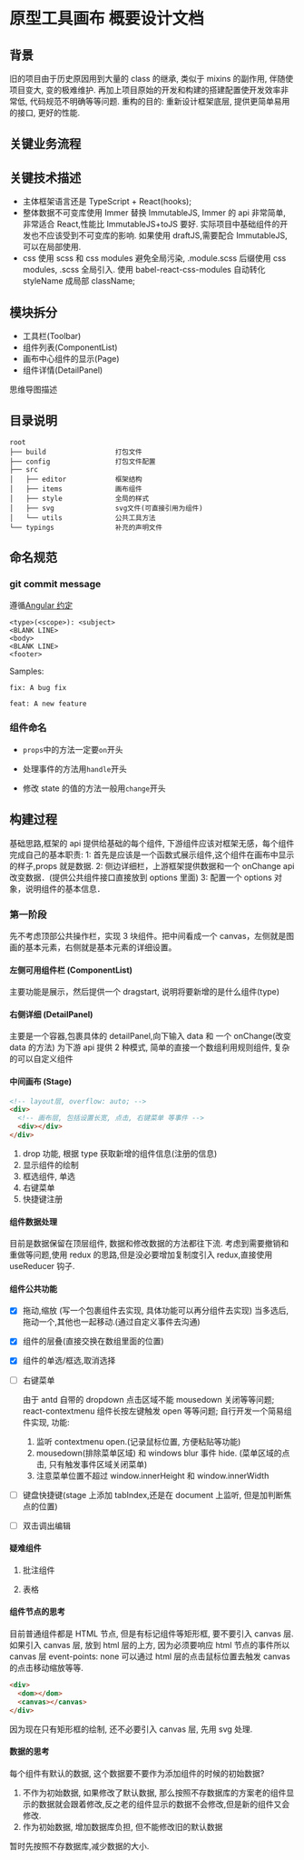 # 原型工具画布 概要设计文档

## 背景

旧的项目由于历史原因用到大量的 class 的继承, 类似于 mixins 的副作用, 伴随使项目变大, 变的极难维护.
再加上项目原始的开发和构建的搭建配置使开发效率非常低, 代码规范不明确等等问题.
重构的目的: 重新设计框架底层, 提供更简单易用的接口, 更好的性能.

## 关键业务流程

## 关键技术描述

- 主体框架语言还是 TypeScript + React(hooks);
- 整体数据不可变库使用 Immer 替换 ImmutableJS, Immer 的 api 非常简单, 非常适合 React,性能比 ImmutableJS+toJS 要好. 实际项目中基础组件的开发也不应该受到不可变库的影响. 如果使用 draftJS,需要配合 ImmutableJS, 可以在局部使用.
- css 使用 scss 和 css modules 避免全局污染, .module.scss 后缀使用 css modules, .scss 全局引入. 使用 babel-react-css-modules 自动转化 styleName 成局部 className;

## 模块拆分

- 工具栏(Toolbar)
- 组件列表(ComponentList)
- 画布中心组件的显示(Page)
- 组件详情(DetailPanel)

思维导图描述

## 目录说明

```
root
├── build                 打包文件
├── config                打包文件配置
├── src
│   ├── editor            框架结构
│   ├── items             画布组件
│   ├── style             全局的样式
│   ├── svg               svg文件(可直接引用为组件)
│   └── utils             公共工具方法
└── typings               补充的声明文件

```

## 命名规范

### git commit message

遵循[Angular 约定](https://github.com/angular/angular/blob/22b96b9/CONTRIBUTING.md#-commit-message-guidelines)

```
<type>(<scope>): <subject>
<BLANK LINE>
<body>
<BLANK LINE>
<footer>

```

Samples:

```
fix: A bug fix

feat: A new feature

```

### 组件命名

- `props`中的方法一定要`on`开头

- 处理事件的方法用`handle`开头

- 修改 state 的值的方法一般用`change`开头

## 构建过程

基础思路,框架的 api 提供给基础的每个组件, 下游组件应该对框架无感，每个组件完成自己的基本职责:
1: 首先是应该是一个函数式展示组件,这个组件在画布中显示的样子,props 就是数据.
2: 侧边详细栏，上游框架提供数据和一个 onChange api 改变数据．(提供公共组件接口直接放到 options 里面)
3: 配置一个 options 对象，说明组件的基本信息．

### 第一阶段

先不考虑顶部公共操作栏，实现 3 块组件。把中间看成一个 canvas，左侧就是图画的基本元素，右侧就是基本元素的详细设置。

#### 左侧可用组件栏 (ComponentList)

主要功能是展示，然后提供一个 dragstart, 说明将要新增的是什么组件(type)

#### 右侧详细 (DetailPanel)

主要是一个容器,包裹具体的 detailPanel,向下输入 data 和 一个 onChange(改变 data 的方法)
为下游 api 提供 2 种模式, 简单的直接一个数组利用规则组件, 复杂的可以自定义组件

#### 中间画布 (Stage)

```html
<!-- layout层, overflow: auto; -->
<div>
  <!-- 画布层, 包括设置长宽, 点击, 右键菜单 等事件 -->
  <div></div>
</div>
```

1. drop 功能, 根据 type 获取新增的组件信息(注册的信息)
2. 显示组件的绘制
3. 框选组件, 单选
4. 右键菜单
5. 快捷键注册

#### 组件数据处理

目前是数据保留在顶层组件, 数据和修改数据的方法都往下流.
考虑到需要撤销和重做等问题,使用 redux 的思路,但是没必要增加复制度引入 redux,直接使用 useReducer 钩子.

#### 组件公共功能

- [x] 拖动,缩放 (写一个包裹组件去实现, 具体功能可以再分组件去实现)
      当多选后,拖动一个,其他也一起移动.(通过自定义事件去沟通)
- [x] 组件的层叠(直接交换在数组里面的位置)
- [x] 组件的单选/框选,取消选择
- [ ] 右键菜单

  由于 antd 自带的 dropdown 点击区域不能 mousedown 关闭等等问题;
  react-contextmenu 组件长按左键触发 open 等等问题;
  自行开发一个简易组件实现, 功能:

  1. 监听 contextmenu open.(记录鼠标位置, 方便粘贴等功能)
  2. mousedown(排除菜单区域) 和 windows blur 事件 hide. (菜单区域的点击, 只有触发事件区域关闭菜单)
  3. 注意菜单位置不超过 window.innerHeight 和 window.innerWidth

- [ ] 键盘快捷键(stage 上添加 tabIndex,还是在 document 上监听, 但是加判断焦点的位置)
- [ ] 双击调出编辑

#### 疑难组件

1. 批注组件

2. 表格

#### 组件节点的思考

目前普通组件都是 HTML 节点, 但是有标记组件等矩形框, 要不要引入 canvas 层.
如果引入 canvas 层, 放到 html 层的上方, 因为必须要响应 html 节点的事件所以 canvas 层 event-points: none
可以通过 html 层的点击鼠标位置去触发 canvas 的点击移动缩放等等.

```html
<div>
  <dom></dom>
  <canvas></canvas>
</div>
```

因为现在只有矩形框的绘制, 还不必要引入 canvas 层, 先用 svg 处理.

#### 数据的思考

每个组件有默认的数据, 这个数据要不要作为添加组件的时候的初始数据?

1. 不作为初始数据, 如果修改了默认数据, 那么按照不存数据库的方案老的组件显示的数据就会跟着修改,反之老的组件显示的数据不会修改,但是新的组件又会修改.
2. 作为初始数据, 增加数据库负担, 但不能修改旧的默认数据

暂时先按照不存数据库,减少数据的大小.
